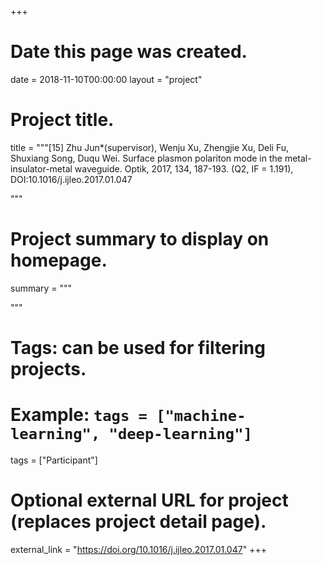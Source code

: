 +++
# Date this page was created.
date = 2018-11-10T00:00:00
layout = "project"

# Project title.
title = """[15] Zhu Jun*(supervisor), Wenju Xu, Zhengjie Xu, Deli Fu, Shuxiang Song, Duqu Wei. Surface plasmon polariton mode in the metal-insulator-metal waveguide. Optik, 2017, 134, 187-193. (Q2, IF = 1.191), DOI:10.1016/j.ijleo.2017.01.047

"""

# Project summary to display on homepage.
summary = """

 """

# Tags: can be used for filtering projects.
# Example: `tags = ["machine-learning", "deep-learning"]`
tags = ["Participant"]

# Optional external URL for project (replaces project detail page).
external_link = "https://doi.org/10.1016/j.ijleo.2017.01.047"
+++
